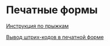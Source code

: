 # Печатные формы

[Инструкция по прыжкам](https://bsoft.gitbook.io/wiki/instrukcii/instrukciya-po-pryzhkam)

[Вывод штрих-кодов в печатной форме](vyvod-shtrikh-kodov-v-pechatnoi-forme.md)

